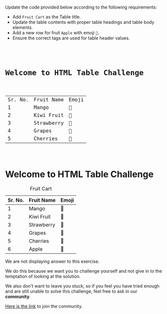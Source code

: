 Update the code provided below
according to the following
requirements:

- Add `Fruit Cart` as the Table title.
- Update the table contents with proper table headings and table body elements.
- Add a new row for fruit `Apple` with emoji `🍎`.
- Ensure the correct tags are used for table header values.

<codeblock language="html" type="exercise" testMode="fixedInput" showSolution="false">
<code>
<div class="page">
  <h1>Welcome to HTML Table Challenge</h1>
  <table>
    <tr>
      <td>Sr. No.</td>
      <td>Fruit Name</td>
      <td>Emoji</td>
    </tr>
    <tr>
      <td>1</td>
      <td class="fruit-name">Mango</td>
      <td class="emoji">🥭</td>
    </tr>
    <tr>
      <td>2</td>
      <td class="fruit-name">Kiwi Fruit</td>
      <td class="emoji">🥝</td>
    </tr>
    <tr>
      <td>3</td>
      <td class="fruit-name">Strawberry</td>
      <td class="emoji">🍓</td>
    </tr>
    <tr>
      <td>4</td>
      <td class="fruit-name">Grapes</td>
      <td class="emoji">🍇</td>
    </tr>
    <tr>
      <td>5</td>
      <td class="fruit-name">Cherries</td>
      <td class="emoji">🍒</td>
    </tr>
  </table>
</div>
</code>
<solution>
<div class="page">
  <h1>Welcome to HTML Table Challenge</h1>
  <table>
    <caption>Fruit Cart</caption>
    <thead>
      <tr>
        <th>Sr. No.</th>
        <th>Fruit Name</th>
        <th>Emoji</th>
      </tr>
    </thead>
    <tbody>
      <tr>
        <td>1</td>
        <td class="fruit-name">Mango</td>
        <td class="emoji">🥭</td>
      </tr>
      <tr>
        <td>2</td>
        <td class="fruit-name">Kiwi Fruit</td>
        <td class="emoji">🥝</td>
      </tr>
      <tr>
        <td>3</td>
        <td class="fruit-name">Strawberry</td>
        <td class="emoji">🍓</td>
      </tr>
      <tr>
        <td>4</td>
        <td class="fruit-name">Grapes</td>
        <td class="emoji">🍇</td>
      </tr>
      <tr>
        <td>5</td>
        <td class="fruit-name">Cherries</td>
        <td class="emoji">🍒</td>
      </tr>
      <tr>
        <td>6</td>
        <td class="fruit-name">Apple</td>
        <td class="emoji">🍎</td>
      </tr>
    </tbody>
  </table>
</div>
</solution>
</codeblock>

We are not displaying answer to this exercise.

We do this because we want you to challenge yourself
and
not give in to the temptation of looking at the solution.

We also don't want to leave you stuck, so if you feel
you have tried enough and are still unable to solve
this challenge, feel free to ask in our **community**.

[Here is the link](https://join.slack.com/t/bigbinaryacademy/shared_invite/zt-2d8ias5ud-ywkjF1xRyV9Nbne1_sGQag) to join the community.
